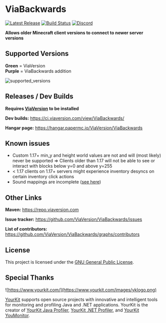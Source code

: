 # ViaBackwards

[![Latest Release](https://img.shields.io/github/v/release/ViaVersion/ViaBackwards)](https://github.com/ViaVersion/ViaBackwards/releases)
[![Build Status](https://github.com/ViaVersion/ViaBackwards/actions/workflows/gradle.yml/badge.svg?branch=master)](https://github.com/ViaVersion/ViaBackwards/actions)
[![Discord](https://img.shields.io/badge/chat-on%20discord-blue.svg)](https://viaversion.com/discord)

**Allows older Minecraft client versions to connect to newer server versions**

Supported Versions
-
**Green** = ViaVersion\
**Purple** = ViaBackwards addition

![supported_versions](https://i.imgur.com/KpLsMHj.png)

Releases / Dev Builds
-
**Requires [ViaVersion](https://hangar.papermc.io/ViaVersion/ViaVersion) to be installed**

**Dev builds:** https://ci.viaversion.com/view/ViaBackwards/

**Hangar page:** https://hangar.papermc.io/ViaVersion/ViaBackwards

Known issues
-
* Custom 1.17+ min_y and height world values are not and will (most likely) never be supported => Clients older than 1.17 will not be able to see or interact with blocks below y=0 and above y=255
* < 1.17 clients on 1.17+ servers might experience inventory desyncs on certain inventory click actions
* Sound mappings are incomplete ([see here](https://github.com/ViaVersion/ViaBackwards/issues/326))

Other Links
-
**Maven:** https://repo.viaversion.com

**Issue tracker:** https://github.com/ViaVersion/ViaBackwards/issues

**List of contributors:** https://github.com/ViaVersion/ViaBackwards/graphs/contributors

License
-
This project is licensed under the [GNU General Public License](LICENSE).

Special Thanks
-
![https://www.yourkit.com/](https://www.yourkit.com/images/yklogo.png)

[YourKit](https://www.yourkit.com/) supports open source projects with innovative and intelligent tools
for monitoring and profiling Java and .NET applications.
YourKit is the creator of [YourKit Java Profiler](https://www.yourkit.com/java/profiler/),
[YourKit .NET Profiler](https://www.yourkit.com/.net/profiler/),
and [YourKit YouMonitor](https://www.yourkit.com/youmonitor/).
